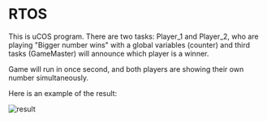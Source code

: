 # RTOS

This is uCOS program. There are two tasks: Player_1 and Player_2, who are playing "Bigger number wins" with a global variables (counter) and third tasks (GameMaster) will announce which player is a winner.

Game will run in once second, and both players are showing their own number simultaneously.

Here is an example of the result:

![result](https://github.com/Yendang1206/RTOS/assets/86560239/1004df24-f275-44a0-b720-865da263ec6c)
